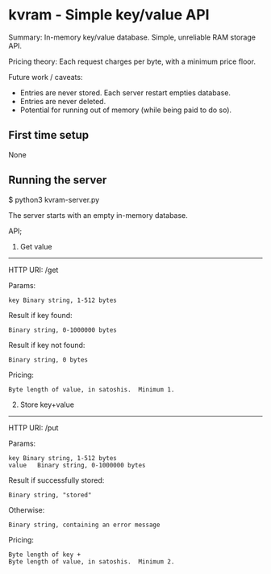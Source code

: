 
kvram - Simple key/value API
============================

Summary:  In-memory key/value database.  Simple, unreliable RAM storage API.

Pricing theory:  Each request charges per byte, with a minimum price floor.

Future work / caveats:

* Entries are never stored.  Each server restart empties database.
* Entries are never deleted.
* Potential for running out of memory (while being paid to do so).


First time setup
----------------
None


Running the server
------------------
$ python3 kvram-server.py

The server starts with an empty in-memory database.


API;

1. Get value
------------

HTTP URI: /get

Params:

	key	Binary string, 1-512 bytes

Result if key found:

	Binary string, 0-1000000 bytes

Result if key not found:

	Binary string, 0 bytes

Pricing:

	Byte length of value, in satoshis.  Minimum 1.


2. Store key+value
------------------

HTTP URI: /put

Params:

	key	Binary string, 1-512 bytes
	value	Binary string, 0-1000000 bytes

Result if successfully stored:

	Binary string, "stored"

Otherwise:

	Binary string, containing an error message

Pricing:

	Byte length of key +
	Byte length of value, in satoshis.  Minimum 2.


